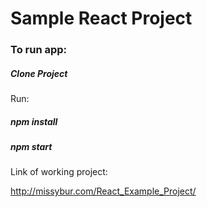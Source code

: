 # Sample React Project

### To run app:
##### Clone Project
Run:
##### npm install 
##### npm start

Link of working project:

http://missybur.com/React_Example_Project/
